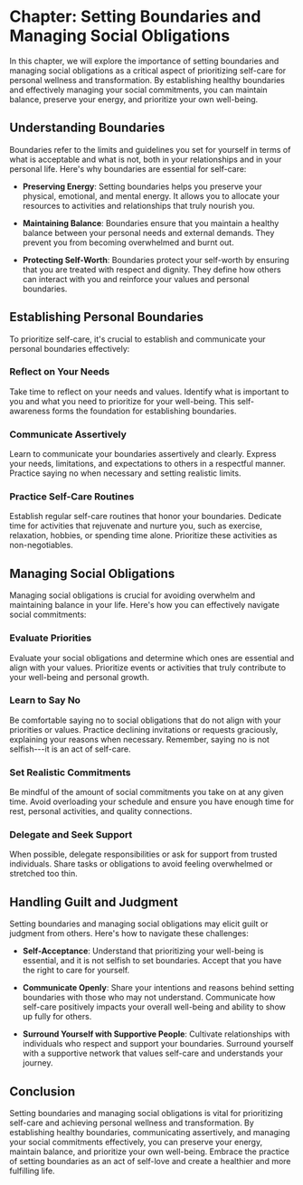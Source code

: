 Chapter: Setting Boundaries and Managing Social Obligations
===========================================================

In this chapter, we will explore the importance of setting boundaries and managing social obligations as a critical aspect of prioritizing self-care for personal wellness and transformation. By establishing healthy boundaries and effectively managing your social commitments, you can maintain balance, preserve your energy, and prioritize your own well-being.

Understanding Boundaries
------------------------

Boundaries refer to the limits and guidelines you set for yourself in terms of what is acceptable and what is not, both in your relationships and in your personal life. Here's why boundaries are essential for self-care:

* **Preserving Energy**: Setting boundaries helps you preserve your physical, emotional, and mental energy. It allows you to allocate your resources to activities and relationships that truly nourish you.

* **Maintaining Balance**: Boundaries ensure that you maintain a healthy balance between your personal needs and external demands. They prevent you from becoming overwhelmed and burnt out.

* **Protecting Self-Worth**: Boundaries protect your self-worth by ensuring that you are treated with respect and dignity. They define how others can interact with you and reinforce your values and personal boundaries.

Establishing Personal Boundaries
--------------------------------

To prioritize self-care, it's crucial to establish and communicate your personal boundaries effectively:

### Reflect on Your Needs

Take time to reflect on your needs and values. Identify what is important to you and what you need to prioritize for your well-being. This self-awareness forms the foundation for establishing boundaries.

### Communicate Assertively

Learn to communicate your boundaries assertively and clearly. Express your needs, limitations, and expectations to others in a respectful manner. Practice saying no when necessary and setting realistic limits.

### Practice Self-Care Routines

Establish regular self-care routines that honor your boundaries. Dedicate time for activities that rejuvenate and nurture you, such as exercise, relaxation, hobbies, or spending time alone. Prioritize these activities as non-negotiables.

Managing Social Obligations
---------------------------

Managing social obligations is crucial for avoiding overwhelm and maintaining balance in your life. Here's how you can effectively navigate social commitments:

### Evaluate Priorities

Evaluate your social obligations and determine which ones are essential and align with your values. Prioritize events or activities that truly contribute to your well-being and personal growth.

### Learn to Say No

Be comfortable saying no to social obligations that do not align with your priorities or values. Practice declining invitations or requests graciously, explaining your reasons when necessary. Remember, saying no is not selfish---it is an act of self-care.

### Set Realistic Commitments

Be mindful of the amount of social commitments you take on at any given time. Avoid overloading your schedule and ensure you have enough time for rest, personal activities, and quality connections.

### Delegate and Seek Support

When possible, delegate responsibilities or ask for support from trusted individuals. Share tasks or obligations to avoid feeling overwhelmed or stretched too thin.

Handling Guilt and Judgment
---------------------------

Setting boundaries and managing social obligations may elicit guilt or judgment from others. Here's how to navigate these challenges:

* **Self-Acceptance**: Understand that prioritizing your well-being is essential, and it is not selfish to set boundaries. Accept that you have the right to care for yourself.

* **Communicate Openly**: Share your intentions and reasons behind setting boundaries with those who may not understand. Communicate how self-care positively impacts your overall well-being and ability to show up fully for others.

* **Surround Yourself with Supportive People**: Cultivate relationships with individuals who respect and support your boundaries. Surround yourself with a supportive network that values self-care and understands your journey.

Conclusion
----------

Setting boundaries and managing social obligations is vital for prioritizing self-care and achieving personal wellness and transformation. By establishing healthy boundaries, communicating assertively, and managing your social commitments effectively, you can preserve your energy, maintain balance, and prioritize your own well-being. Embrace the practice of setting boundaries as an act of self-love and create a healthier and more fulfilling life.

